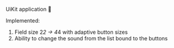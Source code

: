 UiKit application 🙂

Implemented:
1) Field size 2*2 -> 4*4 with adaptive button sizes
2) Ability to change the sound from the list bound to the buttons
